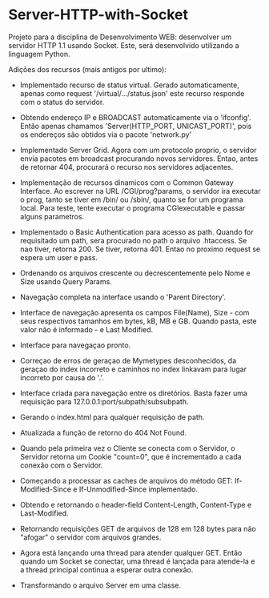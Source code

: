﻿# Server-HTTP-with-Socket

Projeto para a disciplina de Desenvolvimento WEB: desenvolver um servidor HTTP 1.1 usando Socket. Este, será desenvolvido utilizando a linguagem Python.

Adições dos recursos (mais antigos por ultimo):

- Implementado recurso de status virtual. Gerado automaticamente, apenas como request '/virtual/.../status.json' este recurso responde com o status do servidor.

- Obtendo endereço IP e BROADCAST automaticamente via o 'ifconfig'. Então apenas chamamos 'Server(HTTP_PORT, UNICAST_PORT)', pois os endereços são obtidos via o pacote 'network.py'

- Implementado Server Grid. Agora com um protocolo proprio, o servidor envia pacotes em broadcast procurando novos servidores. Entao, antes de retornar 404, procurará o recurso nos servidores adjacentes.

- Implementação de recursos dinamicos com o Common Gateway Interface. Ao escrever na URL /CGI/prog?params, o servidor ira executar o prog, tanto se tiver em /bin/ ou /sbin/, quanto se for um programa local. Para teste, tente executar o programa CGIexecutable e passar alguns parametros.

- Implementado o Basic Authentication para acesso as path. Quando for requisitado um path, sera procurado no path o arquivo .htaccess. Se nao tiver, retorna 200. Se tiver, retorna 401. Entao no proximo request se espera um user e pass.

- Ordenando os arquivos crescente ou decrescentemente pelo Nome e Size usando Query Params.

- Navegação completa na interface usando o 'Parent Directory'.

- Interface de navegação apresenta os campos File(Name), Size - com seus respectivos tamanhos em bytes, kB, MB e GB. Quando pasta, este valor não é informado - e Last Modified.

- Interface para navegaçao pronto.

- Correçao de erros de geraçao de Mymetypes desconhecidos, da geraçao do index incorreto e caminhos no index linkavam para lugar incorreto por causa do '.'.

- Interface criada para navegação entre os diretórios. Basta fazer uma requisição para 127.0.0.1:port/subpath/subsubpath.

- Gerando o index.html para qualquer requisição de path.

- Atualizada a função de retorno do 404 Not Found.

- Quando pela primeira vez o Cliente se conecta com o Servidor, o Servidor retorna um Cookie "count=0", que é incrementado a cada conexão com o Servidor.

- Começando a processar as caches de arquivos do método GET: If-Modified-Since e If-Unmodified-Since implementado.

- Obtendo e retornando o header-field Content-Length, Content-Type e Last-Modified.

- Retornando requisições GET de arquivos de 128 em 128 bytes para não "afogar" o servidor com arquivos grandes.

- Agora está lançando uma thread para atender qualquer GET. Então quando um Socket se conectar, uma thread é lançada para atende-la e a thread principal continua a esperar outra conexão.

- Transformando o arquivo Server em uma classe.
